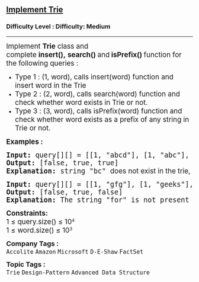 <h2><a href="https://www.geeksforgeeks.org/problems/trie-insert-and-search0651/1?_gl=1*nq0eau*_up*MQ..*_gs*MQ..&gclid=Cj0KCQjwzYLABhD4ARIsALySuCR_Hx0fxxrJphGd29H1IO6WF3KJxl4gCrAWQiwo0mLlS8VxpOevc-gaAu_qEALw_wcB">Implement Trie</a></h2><h3>Difficulty Level : Difficulty: Medium</h3><hr><div class="problems_problem_content__Xm_eO"><p><span style="font-size: 14pt;">Implement&nbsp;<strong>Trie</strong>&nbsp;class and complete&nbsp;<strong>insert(),</strong>&nbsp;<strong>search()&nbsp;</strong>and<strong>&nbsp;isPrefix()&nbsp;</strong>function for the following queries :</span></p>
<ul>
<li><span style="font-size: 14pt;">Type 1 : (1, word), calls insert(word) function and insert word in the Trie</span></li>
<li><span style="font-size: 14pt;">Type 2 : (2, word), calls search(word) function and check whether word exists in Trie or not.</span></li>
<li><span style="font-size: 14pt;">Type 3 : (3, word), calls isPrefix(word) function and check whether word exists as a prefix of any string in Trie or not.</span></li>
</ul>
<p><span style="font-size: 14pt;"><strong>Examples :</strong></span></p>
<pre><span style="font-size: 14pt;"><strong>Input: </strong>query[][] = [[1, "abcd"], [1, "abc"], [1, "bcd"], [2, "bc"], [3, "bc"], [2, "abc"]]</span><br><span style="font-size: 14pt;"><strong>Output: </strong>[false, true, true]</span><br><span style="font-size: 14pt;"><strong>Explanation: </strong>string "bc" <span style="font-family: -apple-system, BlinkMacSystemFont, 'Segoe UI', Roboto, Oxygen, Ubuntu, Cantarell, 'Open Sans', 'Helvetica Neue', sans-serif;">does not exist in the trie, "bc" exists as prefix of the word "bcd" in the trie, and "abc" also exists in the trie.</span></span></pre>
<pre><span style="font-size: 14pt;"><strong>Input: </strong>query[][] = [[1, "gfg"], [1, "geeks"], [3, "fg"], [3, "geek"], [2, "for"]]</span><br><span style="font-size: 14pt;"><strong>Output:</strong> [false, true, false]</span><br><span style="font-size: 14pt;"><strong>Explanation:</strong> The string "for" is not present in the trie, "fg" is not a valid prefix, while "geek" is a valid prefix of the word "geeks" in the trie.</span></pre>
<p style="font-family: -apple-system, BlinkMacSystemFont, 'Segoe UI', Roboto, Oxygen, Ubuntu, Cantarell, 'Open Sans', 'Helvetica Neue', sans-serif; white-space: normal;"><span style="font-size: 14pt;"><strong>Constraints:<br></strong></span><span style="font-size: 14pt;">1 ≤ query.size() ≤ 10</span><sup>4<br></sup><span style="font-size: 14pt;">1 ≤ word.size() ≤ 10</span><sup>3</sup></p></div><p><span style=font-size:18px><strong>Company Tags : </strong><br><code>Accolite</code>&nbsp;<code>Amazon</code>&nbsp;<code>Microsoft</code>&nbsp;<code>D-E-Shaw</code>&nbsp;<code>FactSet</code>&nbsp;<br><p><span style=font-size:18px><strong>Topic Tags : </strong><br><code>Trie</code>&nbsp;<code>Design-Pattern</code>&nbsp;<code>Advanced Data Structure</code>&nbsp;